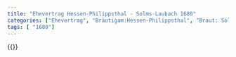 ```yaml
---
title: "Ehevertrag Hessen-Philippsthal - Solms-Laubach 1680"
categories: ["Ehevertrag", "Bräutigam:Hessen-Philippsthal", "Braut: Solms-Laubach", "Eheschließung vollzogen?:Ja", "verschiedenkonfessionelle Ehe?:unbekannt", "Dynastie Bräutigam:Hessen (Philippsthal)", "Akteur Bräutigam:Hohenzollern", "Akteur Braut:Bentheim", "Textbezug?:nein", "Ständisch?:nein", "Ratifikation?:ja", "Sonstiges?:nein", "Bräutigam:Hessen-Philippsthal", "Braut: Solms-Laubach"]
tags: [ "1680"]
---
```

<!--more-->
{{<v127>}}